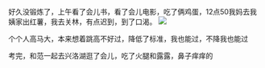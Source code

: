 好久没锻炼了，上午看了会儿书，看了会儿电影，吃了俩鸡蛋，12点50我妈去我姨家出红薯，我去关林，有点迟到，到了口渴。
![](http://upload-images.jianshu.io/upload_images/6904315-299491c2ca83d603.jpg?imageMogr2/auto-orient/strip%7CimageView2/2/w/1080/q/50)

个个人高马大，本来想着跳高不好过，降低了标准，我也能过，不降我也能过

考完，和范一起去兴洛湖逛了会儿，吃了火腿和露露，鼻子痒痒的
